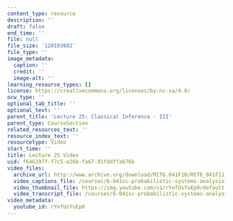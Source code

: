 ```yaml
---
content_type: resource
description: ''
draft: false
end_time: ''
file: null
file_size: '120193602'
file_type: ''
image_metadata:
  caption: ''
  credit: ''
  image-alt: ''
learning_resource_types: []
license: https://creativecommons.org/licenses/by-nc-sa/4.0/
ocw_type: ''
optional_tab_title: ''
optional_text: ''
parent_title: 'Lecture 25: Classical Inference - III'
parent_type: CourseSection
related_resources_text: ''
resource_index_text: ''
resourcetype: Video
start_time: ''
title: Lecture 25 Video
uid: f646297f-f7c5-a26b-fa67-91fddffab76b
video_files:
  archive_url: http://www.archive.org/download/MIT6.041F10/MIT6_041F11_lec25_300k.mp4
  video_captions_file: /courses/6-041sc-probabilistic-systems-analysis-and-applied-probability-fall-2013/rYefUsYuEp0_captions.webvtt
  video_thumbnail_file: https://img.youtube.com/vi/rYefUsYuEp0/default.jpg
  video_transcript_file: /courses/6-041sc-probabilistic-systems-analysis-and-applied-probability-fall-2013/rYefUsYuEp0_transcript.pdf
video_metadata:
  youtube_id: rYefUsYuEp0
---
```

